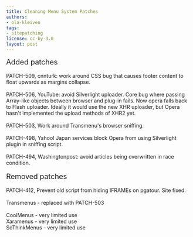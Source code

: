 ```yaml
---
title: Cleaning Menu System Patches
authors:
- ola-kleiven
tags:
- sitepatching
license: cc-by-3.0
layout: post
---
```


<span style="font-size: 140%">Added patches</span><br/><br/>PATCH-509, cnnturk: work around CSS bug that causes footer content to float upwards as margins collapse.<br/><br/>PATCH-506, YouTube: avoid Silverlight uploader. Core bug where passing Array-like objects between browser and plug-in fails. Now opera falls back to Flash uploader. Ideally it would use the new XHR uploader, but Opera hasn&#39;t implemented the upload methods of XHR2 yet.<br/><br/>PATCH-503, Work around Transmenu&#39;s browser sniffing.<br/><br/>PATCH-498, Yahoo! Japan services block Opera from using Silverlight plugin in sniffing script.<br/><br/>PATCH-494, Washingtonpost: avoid articles being overwritten in race condition.<br/> <br/><span style="font-size: 140%">Removed patches</span><br/><br/>PATCH-412, Prevent old script from hiding IFRAMEs on pgatour. Site fixed.<br/><br/>Transmenus - replaced with PATCH-503<br/><br/>CoolMenus - very limited use<br/>Xaramenus - very limited use<br/>SoThinkMenus - very limited use
